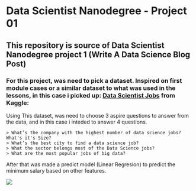 # Data Scientist Nanodegree - Project 01

## This repository is source of Data Scientist Nanodegree project 1 (Write A Data Science Blog Post)

### For this project, was need to pick a dataset. Inspired on first module cases or a similar dataset to what was used in the lessons, in this case i picked up: [Data Scientist Jobs](https://www.kaggle.com/andrewmvd/data-scientist-jobs) from Kaggle:

Using This dataset, was need to choose 3 aspire questions to answer from the data, and in this case i inteded to answer 4 questions.

    > What’s the company with the highest number of data science jobs? What's it's Size?
    > What’s the best city to find a data science job?
    > What the sector belongs most of the Data Science jobs?
    > What are the most popular jobs of big data?

After that  was made a predict model (Linear Regresion) to predict the minimum salary based on other features.



![](https://www.eweek.com/imagesvr_ez/b2bezp/2020/07/Data.science.png?alias=article_hero)

